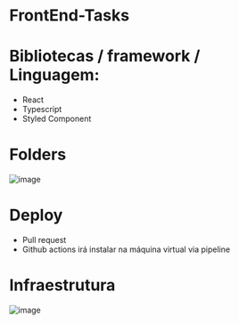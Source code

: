 # FrontEnd-Tasks

# Bibliotecas / framework / Linguagem:
 - React
 - Typescript
 - Styled Component

# Folders
![image](https://user-images.githubusercontent.com/70785059/220607375-85b9e600-1d37-4257-8ac6-8de766055964.png)

# Deploy
 - Pull request
 - Github actions irá instalar na máquina virtual via pipeline

# Infraestrutura
![image](https://user-images.githubusercontent.com/70785059/220608361-b5c4e967-7194-4623-b98b-4211257f0529.png)

